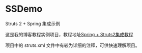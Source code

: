 # SSDemo
Struts 2 + Spring 集成示例

这是我的博客教程实例项目，教程地址[Spring + Struts2集成教程](https://blog.chiyu.monster/?p=80)

项目中的 struts.xml 文件中有较为详细的注释，可供快速理解项目。

